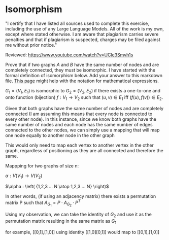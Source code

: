 # Isomorphism

"I certify that I have listed all sources used to complete this exercise, including the use of any Large Language Models. All of the work is my own, except where stated otherwise. I am aware that plagiarism carries severe penalties and that if plagiarism is suspected, charges may be filed against me without prior notice."

Reviewed: https://www.youtube.com/watch?v=UCle3Smvh1s

Prove that if two graphs $A$ and $B$ have the same number of nodes and are
completely connected, they must be isomorphic. I have started with the formal
definition of isomorphism below. Add your answer to this markdown file. [This
page](https://docs.github.com/en/get-started/writing-on-github/working-with-advanced-formatting/writing-mathematical-expressions)
might help with the notation for mathematical expressions.

$G_1=(V_1 , E_1)$ is isomorphic to $G_2 = (V_2, E_2)$ if there exists a
one-to-one and onto function (bijection) $f: V_1 \rightarrow V_2$ such that $(u,v)
\in E_1$ iff $(f(u),f(v)) \in E_2$.

Given that both graphs have the same number of nodes and are completely connected (I am assuming this means that every node is connected to every other node).
In this instance, since we know both graphs have the same number of nodes and each node has the same number of edges connected to the other nodes, we can simply use a mapping that will map one node equally to another node in the other graph

This would only need to map each vertex to another vertex in the other graph, regardless of positioning as they are all connected and therefore the same. 

Mappping for two graphs of size n:

$\alpha : V(V_1) \rightarrow V(V_2)$

$\alpha : \left( {1,2,3 ... N \atop 1,2,3 ... N} \right)$


In other words, (if using an adjacency matrix) there exists a permutation matrix P such that $A_{G_1} = P \cdot A_{G_2} \cdot P^T$

Using my observation, we can take the identity of $G_2$ and use it as the permutation matrix resulting in the same matrix as $G_1$

for example, [[0,1],[1,0]] using identity [[1,0][0,1]] would map to [[0,1],[1,0]]
